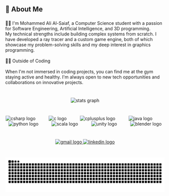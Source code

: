 <h2 align="left">🌟 About Me</h2>

###

<p align="left">👨‍💻 I'm Mohammed Ali Al-Saiaf, a Computer Science student with a passion for Software Engineering, Artificial Intelligence, and 3D programming.<br>My technical strengths include building complex systems from scratch. I have developed a ray tracer and a custom game engine, both of which showcase my problem-solving skills and my deep interest in graphics programming.<br><br>🏋️‍♂️ Outside of Coding<br><br>When I'm not immersed in coding projects, you can find me at the gym staying active and healthy. I'm always open to new tech opportunities and collaborations on innovative projects.</p>

###

<br clear="both">

<div align="center">
  <img src="https://github-readme-stats.vercel.app/api?username=MomdAli&hide_title=false&hide_rank=true&show_icons=true&include_all_commits=true&count_private=true&disable_animations=false&theme=github_dark&locale=en&hide_border=true" height="220" alt="stats graph"  />
</div>

###

<br clear="both">

<div align="center">
  <img src="https://cdn.jsdelivr.net/gh/devicons/devicon/icons/csharp/csharp-original.svg" height="60" alt="csharp logo"  />
  <img width="34" />
  <img src="https://cdn.jsdelivr.net/gh/devicons/devicon/icons/c/c-original.svg" height="60" alt="c logo"  />
  <img width="34" />
  <img src="https://cdn.jsdelivr.net/gh/devicons/devicon/icons/cplusplus/cplusplus-original.svg" height="60" alt="cplusplus logo"  />
  <img width="34" />
  <img src="https://cdn.jsdelivr.net/gh/devicons/devicon/icons/java/java-original.svg" height="60" alt="java logo"  />
  <img width="34" />
  <img src="https://cdn.jsdelivr.net/gh/devicons/devicon/icons/python/python-original.svg" height="60" alt="python logo"  />
  <img width="34" />
  <img src="https://cdn.jsdelivr.net/gh/devicons/devicon/icons/scala/scala-original.svg" height="60" alt="scala logo"  />
  <img width="34" />
  <img src="https://cdn.jsdelivr.net/gh/devicons/devicon/icons/unity/unity-original.svg" height="60" alt="unity logo"  />
  <img width="34" />
  <img src="https://skillicons.dev/icons?i=blender" height="60" alt="blender logo"  />
</div>

###

<br clear="both">

<div align="center">
  <a href="mohammedali.alsaiaf@gmail.com" target="_blank">
    <img src="https://img.shields.io/static/v1?message=Gmail&logo=gmail&label=&color=D14836&logoColor=white&labelColor=&style=for-the-badge" height="35" alt="gmail logo"  />
  </a>
  <a href="https://www.linkedin.com/in/MomdAli/" target="_blank">
    <img src="https://img.shields.io/static/v1?message=LinkedIn&logo=linkedin&label=&color=0077B5&logoColor=white&labelColor=&style=for-the-badge" height="35" alt="linkedin logo"  />
  </a>
</div>

###

<br clear="both">

<img src="https://raw.githubusercontent.com/MomdAli/MomdAli/output/snake.svg" alt="Snake animation" />

###
